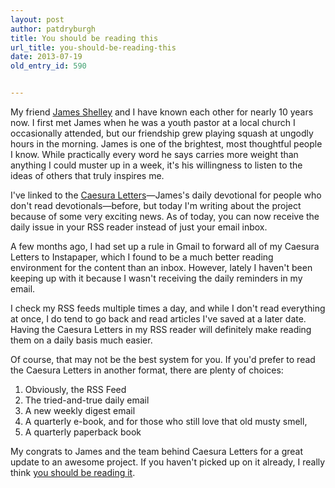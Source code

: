 ```yaml
---
layout: post
author: patdryburgh
title: You should be reading this
url_title: you-should-be-reading-this
date: 2013-07-19
old_entry_id: 590


---
```


<!-- I've recently made the decision to no longer post a link list on my blog. When I started, it was a way to keep myself posting at least something on the site on a regular basis, while also being a great way to share things I found interesting.

Recently I've come to realize that I'm just not a very good link blogger. There are plenty of others who do a much better job, and there are [other venues][3] for me to share that link to that funny video you haven't seen that don't get in the way of my own content.

All of that said, I do have something I want to share with you which, if you're anything like me, you'll really, really enjoy. -->

My friend [James Shelley][1] and I have known each other for nearly 10 years now. I first met James when he was a youth pastor at a local church I occasionally attended, but our friendship grew playing squash at ungodly hours in the morning. James is one of the brightest, most thoughtful people I know. While practically every word he says carries more weight than anything I could muster up in a week, it's his willingness to listen to the ideas of others that truly inspires me.

I've linked to the [Caesura Letters][2]—James's daily devotional for people who don't read devotionals—before, but today I'm writing about the project because of some very exciting news. As of today, you can now receive the daily issue in your RSS reader instead of just your email inbox.

A few months ago, I had set up a rule in Gmail to forward all of my Caesura Letters to Instapaper, which I found to be a much better reading environment for the content than an inbox. However, lately I haven't been keeping up with it because I wasn't receiving the daily reminders in my email.

I check my RSS feeds multiple times a day, and while I don't read everything at once, I do tend to go back and read articles I've saved at a later date. Having the Caesura Letters in my RSS reader will definitely make reading them on a daily basis much easier.

Of course, that may not be the best system for you. If you'd prefer to read the Caesura Letters in another format, there are plenty of choices:

1. Obviously, the RSS Feed
2. The tried-and-true daily email
3. A new weekly digest email
4. A quarterly e-book, and for those who still love that old musty smell,
5. A quarterly paperback book

My congrats to James and the team behind Caesura Letters for a great update to an awesome project. If you haven't picked up on it already, I really think [you should be reading it][2].

[1]: https://twitter.com/jamesshelley
[2]: http://caesuraletters.com
[3]: http://twitter.com/patdryburgh